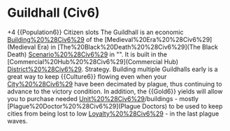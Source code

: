 # Guildhall (Civ6)

+4 {{Population6}} Citizen slots
The Guildhall is an economic [Building%20%28Civ6%29](building) of the [Medieval%20Era%20%28Civ6%29](Medieval Era) in [The%20Black%20Death%20%28Civ6%29](The Black Death) [Scenario%20%28Civ6%29](scenario) in "". It is built in the [Commercial%20Hub%20%28Civ6%29](Commercial Hub) [District%20%28Civ6%29](district).
Strategy.
Building multiple Guildhalls early is a great way to keep {{Culture6}} flowing even when your [City%20%28Civ6%29](cities) have been decimated by plague, thus continuing to advance to the victory condition. In addition, the {{Gold6}} yields will allow you to purchase needed [Unit%20%28Civ6%29](units)/buildings - mostly [Plague%20Doctor%20%28Civ6%29](Plague Doctors) to be used to keep cities from being lost to low [Loyalty%20%28Civ6%29](Loyalty) - in the last plague waves.